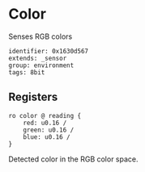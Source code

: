 # Color

Senses RGB colors

    identifier: 0x1630d567
    extends: _sensor
    group: environment
    tags: 8bit

## Registers

    ro color @ reading {
        red: u0.16 /
        green: u0.16 /
        blue: u0.16 /
    }

Detected color in the RGB color space.
